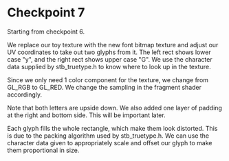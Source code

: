 # Checkpoint 7

Starting from checkpoint 6. 

We replace our toy texture with the new font bitmap texture and adjust our UV coordinates to take out two glyphs from it. The left rect shows lower case "y", and the right rect shows upper case "G". We use the character data supplied by stb_truetype.h to know where to look up in the texture.

Since we only need 1 color component for the texture, we change from GL_RGB to GL_RED. We change the sampling in the fragment shader accordingly. 

Note that both letters are upside down. We also added one layer of padding at the right and bottom side. This will be important later. 

Each glyph fills the whole rectangle, which make them look distorted. This is due to the packing algorithm used by stb_truetype.h. We can use the character data given to appropriately scale and offset our glyph to make them proportional in size. 